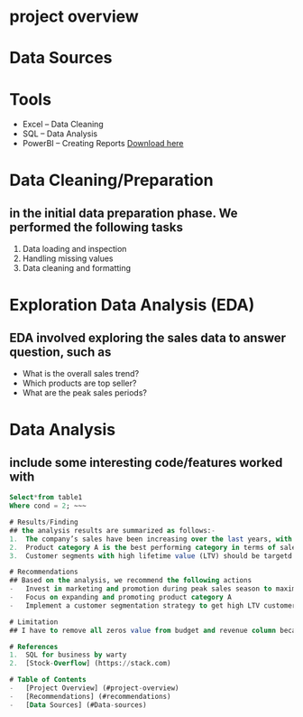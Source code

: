 # project overview 
# Data Sources 
# Tools
- Excel – Data Cleaning 
- SQL – Data Analysis 
- PowerBI – Creating Reports
[Download here](https://Microsoft.com)

# Data Cleaning/Preparation 
## in the initial data preparation phase. We performed the following tasks
1.	Data loading and inspection 
2.	Handling missing values
3.	Data cleaning and formatting 

# Exploration Data Analysis (EDA)
## EDA involved exploring the sales data to answer question, such as 
-	What is the overall sales trend?
-	Which products are top seller?
-	What are the peak sales periods?

# Data Analysis 
## include some interesting code/features worked with

~~~ SQL
Select*from table1
Where cond = 2; ~~~

# Results/Finding 
## the analysis results are summarized as follows:-
1.	The company’s sales have been increasing over the last years, with a noticeable peak during the holiday season 
2.	Product category A is the best performing category in terms of sales and revenue 
3.	Customer segments with high lifetime value (LTV) should be targetd for marketing efforts.

# Recommendations 
## Based on the analysis, we recommend the following actions 
-	Invest in marketing and promotion during peak sales season to maximize revenue 
-	Focus on expanding and promoting product category A
-	Implement a customer segmentation strategy to get high LTV customers effectively 

# Limitation 
## I have to remove all zeros value from budget and revenue column because they would have affected the accuracy of my conclusions from the analysis. There are still a few outlines even after commissions but even then we can still see that there is a positive correlation between both budget and number of votes with revenue.

# References
1.	SQL for business by warty
2.	[Stock-Overflow] (https://stack.com)

# Table of Contents 
-	[Project Overview] (#project-overview)
-	[Recommendations] (#recommendations) 
-	[Data Sources] (#Data-sources)

